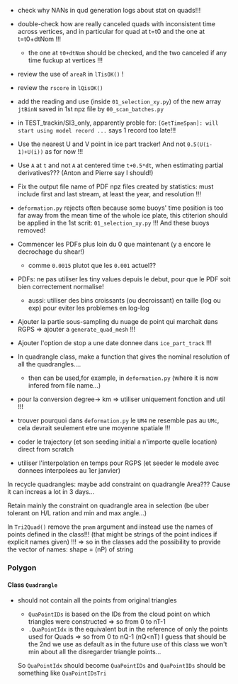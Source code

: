 
* check why NANs in qud generation logs about stat on quads!!!

* double-check how are really canceled quads with inconsistent time across vertices, and in particular for quad at t=t0 and the one at t=t0+dtNom !!!
  * the one at `t0+dtNom` should be checked, and the two canceled if any time fuckup at vertices !!!

* review the use of `areaR` in `lTisOK()` !

* review the `rscore` in `lQisOK()`




* add the reading and use (inside `01_selection_xy.py`) of the new array `jtBinN` saved in 1st npz file by `00_scan_batches.py`


* in TEST_trackin/SI3_only, apparently proble for: `[GetTimeSpan]: will start using model record ...` says 1 record too late!!!





* Use the nearest U and V point in ice part tracker! And not `0.5(U(i-1)+U(i))` as for now !!!

* Use `A` at `t` and not `A` at centered time `t+0.5*dt`, when estimating partial derivatives??? (Anton and Pierre say I should!)




* Fix the output file name of PDF npz files created by statistics: must include first and last stream, at least the year, and resolution !!!




* `deformation.py` rejects often because some buoys' time position is too far away from the mean time of the whole ice plate,
  this ctiterion should be applied in the 1st scrit: `01_selection_xy.py` !!! And these buoys removed!




* Commencer les PDFs plus loin du 0 que maintenant (y a encore le decrochage du shear!)
   * comme `0.0015` plutot que les `0.001` actuel??


* PDFs: ne pas utiliser les tiny values depuis le debut, pour que le PDF soit bien correctement normalise!
  * aussi: utiliser des bins croissants (ou decroissant) en taille (log ou exp) pour eviter les problemes en log-log

* Ajouter la partie sous-sampling du nuage de point qui marchait dans RGPS => ajouter a `generate_quad_mesh` !!!

* Ajouter l'option de stop a une date donnee dans `ice_part_track` !!!

* In quadrangle class, make a function that gives the nominal resolution of all the quadrangles....
  - then can be used,for example, in `deformation.py` (where it is now infered from file name...)






* pour la conversion degree-> km => utiliser uniquement fonction and util !!!

* trouver pourquoi dans `deformation.py` le `UM4` ne resemble pas au `UMc`, cela devrait seulement etre une moyenne spatiale !!!

* coder le trajectory (et son seeding initial a n'importe quelle location) direct from scratch
 
* utiliser l'interpolation en temps pour RGPS (et seeder le modele avec donnees interpolees au 1er janvier)



In recycle quadrangles: maybe add constraint on quadrangle Area??? Cause it can increas a lot in 3 days...


Retain mainly the constraint on quadrangle area in selection (be uber tolerant on H/L ration and min and max angle...)


















In `Tri2Quad()` remove the `pnam` argument and instead use the names of points defined in the class!!! (that might be strings of the point indices if explicit names given) !!!
=> so in the classes add the possibility to provide the vector of names: shape = (nP) of string










### Polygon

#### Class `Quadrangle`
- should not contain all the points from original triangles
  - `QuaPointIDs` is based on the IDs from the cloud point on which triangles were constructed => so from 0 to nT-1
  - `.QuaPointIdx` is the equivalent but in the reference of only the points used for Quads => so from 0 to nQ-1   (nQ<nT)
  I guess that should be the 2nd we use as default as in the future use of this class we won't min about all the disregarder triangle points...
  
  So `QuaPointIdx` should become `QuaPointIDs`
  and `QuaPointIDs` should be something like `QuaPointIDsTri`
  
  
